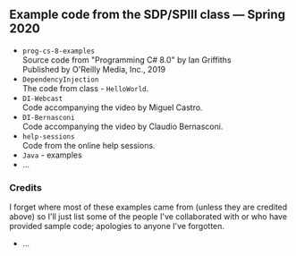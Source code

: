 ## Example code from the SDP/SPIII class — Spring 2020

+ `prog-cs-8-examples`  
	Source code from "Programming C# 8.0" by Ian Griffiths  
	Published by O'Reilly Media, Inc., 2019
+ `DependencyInjection`  
	The code from class - `HelloWorld`.
+ `DI-Webcast`  
	Code accompanying the video by Miguel Castro.
+ `DI-Bernasconi`  
	Code accompanying the video by Claudio Bernasconi.
+ `help-sessions`  
	Code from the online help sessions.
+ `Java` - examples
+ ...

### Credits

I forget where most of these examples came from (unless they are credited above) so I'll just list some of the people I've collaborated with or who have provided sample code; apologies to anyone I've forgotten.

+ ...
